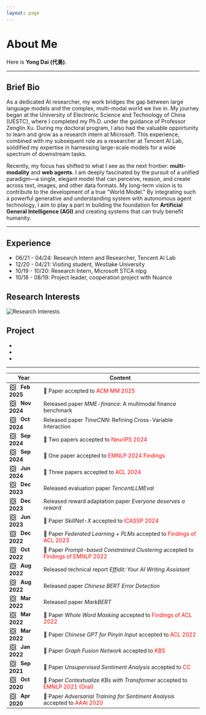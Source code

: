 ```yaml
---
layout: page
---
```


# About Me

Here is **Yong Dai (代勇)**.<br>

---

## Brief Bio
As a dedicated AI researcher, my work bridges the gap between large language models and the complex, multi-modal world we live in. My journey began at the University of Electronic Science and Technology of China (UESTC), where I completed my Ph.D. under the guidance of Professor Zenglin Xu. During my doctoral program, I also had the valuable opportunity to learn and grow as a research intern at Microsoft. This experience, combined with my subsequent role as a researcher at Tencent AI Lab, solidified my expertise in harnessing large-scale models for a wide spectrum of downstream tasks.

Recently, my focus has shifted to what I see as the next frontier: **multi-modality** and **web agents**. I am deeply fascinated by the pursuit of a unified paradigm—a single, elegant model that can perceive, reason, and create across text, images, and other data formats. My long-term vision is to contribute to the development of a true "World Model." By integrating such a powerful generative and understanding system with autonomous agent technology, I aim to play a part in building the foundation for **Artificial General Intelligence (AGI)** and creating systems that can truly benefit humanity.

---

## Experience

- 06/21 - 04/24: Research Intern and Researcher, Tencent AI Lab
- 12/20 - 04/21: Visiting student, Westlake University
- 10/19 - 10/20: Research Intern, Microsoft STCA nlpg
- 10/18 - 08/19: Project leader, cooperation project with Nuance

## Research Interests

<img src="images/interest.jpg" alt="Research Interests" width="601"/>

## Project

- 
- 
- 

---

| Year | Content |
|------|---------|
| <img src="images/news.png" width="20" style="vertical-align:middle; margin-right:6px;"/> **Feb 2025** | 🎉 Paper accepted to <span style="color:red">ACM MM 2025</span> |
| <img src="images/news.png" width="20" style="vertical-align:middle; margin-right:6px;"/> **Nov 2024** | Released paper *MME-finance*: A multimodal finance benchmark |
| <img src="images/news.png" width="20" style="vertical-align:middle; margin-right:6px;"/> **Oct 2024** | Released paper *TimeCNN*: Refining Cross-Variable Interaction |
| <img src="images/news.png" width="20" style="vertical-align:middle; margin-right:6px;"/> **Sep 2024** | 🎉 Two papers accepted to <span style="color:red">NeurIPS 2024</span> |
| <img src="images/news.png" width="20" style="vertical-align:middle; margin-right:6px;"/> **Sep 2024** | 🎉 One paper accepted to <span style="color:red">EMNLP 2024 Findings</span> |
| <img src="images/news.png" width="20" style="vertical-align:middle; margin-right:6px;"/> **Jun 2024** | 🎉 Three papers accepted to <span style="color:red">ACL 2024</span> |
| <img src="images/news.png" width="20" style="vertical-align:middle; margin-right:6px;"/> **Dec 2023** | Released evaluation paper *TencentLLMEval* |
| <img src="images/news.png" width="20" style="vertical-align:middle; margin-right:6px;"/> **Dec 2023** | Released reward adaptation paper *Everyone deserves a reward* |
| <img src="images/news.png" width="20" style="vertical-align:middle; margin-right:6px;"/> **Jun 2023** | 🎉 Paper *SkillNet-X* accepted to <span style="color:red">ICASSP 2024</span> |
| <img src="images/news.png" width="20" style="vertical-align:middle; margin-right:6px;"/> **Dec 2022** | 🎉 Paper *Federated Learning + PLMs* accepted to <span style="color:red">Findings of ACL 2023</span> |
| <img src="images/news.png" width="20" style="vertical-align:middle; margin-right:6px;"/> **Oct 2022** | 🎉 Paper *Prompt-based Constrained Clustering* accepted to <span style="color:red">Findings of EMNLP 2022</span> |
| <img src="images/news.png" width="20" style="vertical-align:middle; margin-right:6px;"/> **Aug 2022** | Released technical report *Effidit: Your AI Writing Assistant* |
| <img src="images/news.png" width="20" style="vertical-align:middle; margin-right:6px;"/> **Aug 2022** | Released paper *Chinese BERT Error Detection* |
| <img src="images/news.png" width="20" style="vertical-align:middle; margin-right:6px;"/> **Mar 2022** | Released paper *MarkBERT* |
| <img src="images/news.png" width="20" style="vertical-align:middle; margin-right:6px;"/> **Mar 2022** | 🎉 Paper *Whole Word Masking* accepted to <span style="color:red">Findings of ACL 2022</span> |
| <img src="images/news.png" width="20" style="vertical-align:middle; margin-right:6px;"/> **Mar 2022** | 🎉 Paper *Chinese GPT for Pinyin Input* accepted to <span style="color:red">ACL 2022</span> |
| <img src="images/news.png" width="20" style="vertical-align:middle; margin-right:6px;"/> **Jan 2022** | 🎉 Paper *Graph Fusion Network* accepted to <span style="color:red">KBS</span> |
| <img src="images/news.png" width="20" style="vertical-align:middle; margin-right:6px;"/> **Sep 2021** | 🎉 Paper *Unsupervised Sentiment Analysis* accepted to <span style="color:red">CC</span> |
| <img src="images/news.png" width="20" style="vertical-align:middle; margin-right:6px;"/> **Oct 2020** | 🎉 Paper *Contextualize KBs with Transformer* accepted to <span style="color:red">EMNLP 2021 (Oral)</span> |
| <img src="images/news.png" width="20" style="vertical-align:middle; margin-right:6px;"/> **Apr 2020** | 🎉 Paper *Adversarial Training for Sentiment Analysis* accepted to <span style="color:red">AAAI 2020</span> |
